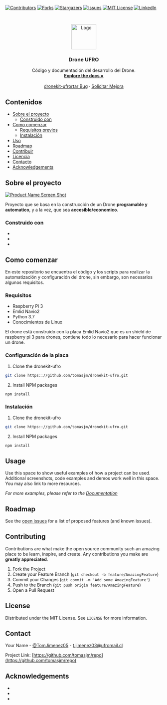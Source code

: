 <!--
*** Thanks for checking out this README Template. If you have a suggestion that would
*** make this better, please fork the repo and create a pull request or simply open
*** an issue with the tag "enhancement".
*** Thanks again! Now go create something AMAZING! :D
***
***
***
*** To avoid retyping too much info. Do a search and replace for the following:
*** tomasjm, dronekit-ufro, TomJimenez05, t.jimenez03@ufromail.cl
-->





<!-- PROJECT SHIELDS -->
<!--
*** I'm using markdown "reference style" links for readability.
*** Reference links are enclosed in brackets [ ] instead of parentheses ( ).
*** See the bottom of this document for the declaration of the reference variables
*** for contributors-url, forks-url, etc. This is an optional, concise syntax you may use.
*** https://www.markdownguide.org/basic-syntax/#reference-style-links
-->
[![Contributors][contributors-shield]][contributors-url]
[![Forks][forks-shield]][forks-url]
[![Stargazers][stars-shield]][stars-url]
[![Issues][issues-shield]][issues-url]
[![MIT License][license-shield]][license-url]
[![LinkedIn][linkedin-shield]][linkedin-url]



<!-- PROJECT LOGO -->
<br />
<p align="center">
  <a href="https://github.com/tomasjm/dronekit-ufro">
    <img src="images/logo.png" alt="Logo" width="80" height="80">
  </a>

  <h3 align="center">Drone UFRO</h3>

  <p align="center">
    Código y documentación del desarrollo del Drone.
    <br />
    <a href="https://github.com/tomasjm/dronekit-ufro"><strong>Explore the docs »</strong></a>
    <br />
    <br />
    <a href="https://github.com/tomasjm/dronekit-ufro/issues">dronekit-ufrortar Bug</a>
    ·
    <a href="https://github.com/tomasjm/dronekit-ufro/issues">Solicitar Mejora</a>
  </p>
</p>



<!-- TABLE OF CONTENTS -->
## Contenidos

* [Sobre el proyecto](#about-the-project)
  * [Construido con](#built-with)
* [Como comenzar](#getting-started)
  * [Requisitos previos](#prerequisites)
  * [Instalación](#installation)
* [Uso](#usage)
* [Roadmap](#roadmap)
* [Contribuir](#contributing)
* [Licencia](#license)
* [Contacto](#contact)
* [Acknowledgements](#acknowledgements)



<!-- ABOUT THE PROJECT -->
## Sobre el proyecto

[![Product Name Screen Shot][product-screenshot]](https://example.com)

Proyecto que se basa en la construcción de un Drone **programable y automatico**, y a la vez, que sea **accesible/economico**.

### Construido con

* []()
* []()
* []()



<!-- GETTING STARTED -->
## Como comenzar

En este repositorio se encuentra el código y los scripts para realizar la automatización y configuración del drone, sin embargo, son necesarios algunos requisitos.

### Requisitos

* Raspberry Pi 3
* Emlid Navio2
* Python 3.7
* Conocimientos de Linux

El drone está construido con la placa Emlid Navio2 que es un shield de raspberry pi 3 para drones, contiene todo lo necesario para hacer funcionar un drone.

### Configuración de la placa
 
1. Clone the dronekit-ufro
```sh
git clone https:://github.com/tomasjm/dronekit-ufro.git
```
2. Install NPM packages
```sh
npm install
```

### Instalación
 
1. Clone the dronekit-ufro
```sh
git clone https:://github.com/tomasjm/dronekit-ufro.git
```
2. Install NPM packages
```sh
npm install
```



<!-- USAGE EXAMPLES -->
## Usage

Use this space to show useful examples of how a project can be used. Additional screenshots, code examples and demos work well in this space. You may also link to more resources.

_For more examples, please refer to the [Documentation](https://example.com)_



<!-- ROADMAP -->
## Roadmap

See the [open issues](https://github.com/tomasjm/dronekit-ufro/issues) for a list of proposed features (and known issues).



<!-- CONTRIBUTING -->
## Contributing

Contributions are what make the open source community such an amazing place to be learn, inspire, and create. Any contributions you make are **greatly appreciated**.

1. Fork the Project
2. Create your Feature Branch (`git checkout -b feature/AmazingFeature`)
3. Commit your Changes (`git commit -m 'Add some AmazingFeature'`)
4. Push to the Branch (`git push origin feature/AmazingFeature`)
5. Open a Pull Request



<!-- LICENSE -->
## License

Distributed under the MIT License. See `LICENSE` for more information.



<!-- CONTACT -->
## Contact

Your Name - [@TomJimenez05](https://twitter.com/TomJimenez05) - t.jimenez03@ufromail.cl

Project Link: [https://github.com/tomasjm/repo](https://github.com/tomasjm/repo)



<!-- ACKNOWLEDGEMENTS -->
## Acknowledgements

* []()
* []()
* []()





<!-- MARKDOWN LINKS & IMAGES -->
<!-- https://www.markdownguide.org/basic-syntax/#reference-style-links -->
[contributors-shield]: https://img.shields.io/github/contributors/othneildrew/Best-README-Template.svg?style=flat-square
[contributors-url]: https://github.com/othneildrew/Best-README-Template/graphs/contributors
[forks-shield]: https://img.shields.io/github/forks/othneildrew/Best-README-Template.svg?style=flat-square
[forks-url]: https://github.com/othneildrew/Best-README-Template/network/members
[stars-shield]: https://img.shields.io/github/stars/othneildrew/Best-README-Template.svg?style=flat-square
[stars-url]: https://github.com/othneildrew/Best-README-Template/stargazers
[issues-shield]: https://img.shields.io/github/issues/othneildrew/Best-README-Template.svg?style=flat-square
[issues-url]: https://github.com/othneildrew/Best-README-Template/issues
[license-shield]: https://img.shields.io/github/license/othneildrew/Best-README-Template.svg?style=flat-square
[license-url]: https://github.com/othneildrew/Best-README-Template/blob/master/LICENSE.txt
[linkedin-shield]: https://img.shields.io/badge/-LinkedIn-black.svg?style=flat-square&logo=linkedin&colorB=555
[linkedin-url]: https://linkedin.com/in/othneildrew
[product-screenshot]: images/screenshot.png
